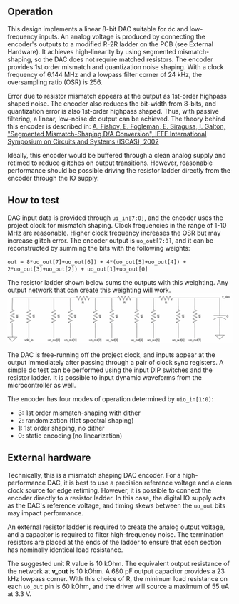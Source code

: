 <!---

This file is used to generate your project datasheet. Please fill in the information below and delete any unused
sections.

You can also include images in this folder and reference them in the markdown. Each image must be less than
512 kb in size, and the combined size of all images must be less than 1 MB.
-->

## Operation

This design implements a linear 8-bit DAC suitable for dc and low-frequency inputs.  An analog voltage is produced by connecting the encoder's outputs to a modified R-2R ladder on the PCB (see External Hardware).  It achieves high-linearity by using segmented mismatch-shaping, so the DAC does not require matched resistors.  The encoder provides 1st order mismatch and quantization noise shaping.  With a clock frequency of 6.144 MHz and a lowpass filter corner of 24 kHz, the oversampling ratio (OSR) is 256.

Error due to resistor mismatch appears at the output as 1st-order highpass shaped noise.  The encoder also reduces the bit-width from 8-bits, and quantization error is also 1st-order highpass shaped.  Thus, with passive filtering, a linear, low-noise dc output can be achieved.  The theory behind this encoder is described in: [A. Fishov, E. Fogleman, E. Siragusa, I. Galton, "Segmented Mismatch-Shaping D/A Conversion", IEEE International Symposium on Circuits and Systems (ISCAS), 2002](https://https://ieeexplore.ieee.org/document/1010547/)

Ideally, this encoder would be buffered through a clean analog supply and retimed to reduce glitches on output transitions.  However, reasonable performance should be possible driving the resistor ladder directly from the encoder through the IO supply.  

## How to test

DAC input data is provided through `ui_in[7:0]`, and the encoder uses the project clock for mismatch shaping.  Clock frequencies in the range of 1-10 MHz are reasonable.  Higher clock frequency increases the OSR but may increase glitch error.  The encoder output is `uo_out[7:0]`, and it can be reconstructed by summing the bits with the following weights: 

    out = 8*uo_out[7]+uo_out[6]) + 4*(uo_out[5]+uo_out[4]) + 2*uo_out[3]+uo_out[2]) + uo_out[1]+uo_out[0]

The resistor ladder shown below sums the outputs with this weighting.  Any output network that can create this weighting will work.  
![See source repo for resistor ladder diagram](./r-ladder.png)

The DAC is free-running off the project clock, and inputs appear at the output immediately after passing through a pair of clock sync registers.  A simple dc test can be performed using the input DIP switches and the resistor ladder.  It is possible to input dynamic waveforms from the microcontroller as well. 

The encoder has four modes of operation determined by `uio_in[1:0]`:
* 3:  1st order mismatch-shaping with dither
* 2:  randomization (flat spectral shaping)
* 1:  1st order shaping, no dither
* 0:  static encoding (no linearization)

## External hardware

Technically, this is a mismatch shaping DAC encoder.  For a high-performance DAC, it is best to use a precision reference voltage and a clean clock source for edge retiming.  However, it is possible to connect the encoder directly to a resistor ladder.  In this case, the digital IO supply acts as the DAC's reference voltage, and timing skews between the `uo_out` bits may impact performance.  

An external resistor ladder is required to create the analog output voltage, and a capacitor is required to filter high-frequency noise.  The termination resistors are placed at the ends of the ladder to ensure that each section has nominally identical load resistance.  

The suggested unit R value is 10 kOhm.  The equivalent output resistance of the network at __v_out__ is 10 kOhm.  A 680 pF output capacitor provides a 23 kHz lowpass corner.  With this choice of R, the minimum load resistance on each `uo_out` pin is 60 kOhm, and the driver will source a maximum of 55 uA at 3.3 V.
